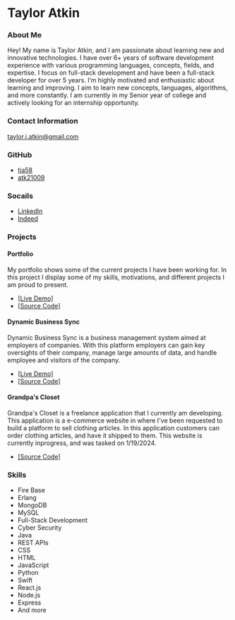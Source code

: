 # Taylor Atkin

### About Me

Hey! My name is Taylor Atkin, and I am passionate about learning new and innovative technologies. I have over 6+ years of software development experience with various programming languages, concepts, fields, and expertise. I focus on full-stack development and have been a full-stack developer for over 5 years. I’m highly motivated and enthusiastic about learning and improving. I aim to learn new concepts, languages, algorithms, and more constantly. I am currently in my Senior year of college and actively looking for an internship opportunity.

### Contact Information

taylor.j.atkin@gmail.com

### GitHub

- [tja58](https://github.com/tja58)
- [atk21009](https://github.com/atk21009)

### Socails

- [LinkedIn](https://www.linkedin.com/in/taylor-atkin-2a3b62222/)
- [Indeed](https://profile.indeed.com/?hl=en_US&co=US&from=gnav-homepage)

### Projects

#### Portfolio

My portfolio shows some of the current projects I have been working for. In this project I display some of my skills, motivations, and different projects I am proud to present.

- [[Live Demo]](https://www.taylor58.dev/)
- [[Source Code]](https://github.com/tja58/Portfolio)

#### Dynamic Business Sync

Dynamic Business Sync is a business management system aimed at employers of companies. With this platform employers can gain key oversights of their company, manage large amounts of data, and handle employee and visitors of the company.

- [[Live Demo]](https://www.taylor58.dev/dbs)
- [[Source Code]](https://github.com/atk21009/Senior-Project)

#### Grandpa's Closet

Grandpa's Closet is a freelance application that I currently am developing. This application is a e-commerce website in where I've been requested to build a platform to sell clothing articles. In this application customers can order clothing articles, and have it shipped to them. This website is currently inprogress, and was tasked on 1/19/2024.

- [[Source Code]]()

### Skills

- Fire Base
- Erlang
- MongoDB
- MySQL
- Full-Stack Development
- Cyber Security
- Java
- REST APIs
- CSS
- HTML
- JavaScript
- Python
- Swift
- React.js
- Node.js
- Express
- And more
